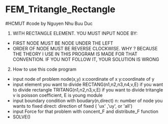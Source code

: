# FEM_Tritangle_Rectangle
#HCMUT
#code by Nguyen Nhu Buu Duc
1) WITH RECTANGLE ELEMENT. YOU MUST INPUT NODE BY:
- FIRST NODE MUST BE NODE UNDER THE LEFT
- ORDER OF NODE MUST BE REVERSE CLOCKWISE. 
WHY ? BECAUSE THE THEORY I USE IN THIS PROGRAM IS MADE FOR THAT CONVENTION.
IF YOU NOT FOLLOW IT, YOUR SOLUTION IS WRONG
2) How to use this code program
 - input node of problem
 node(x,y)
 x:coordinate of x
 y:coordinate of y
 - input element you want to divide
    RECTANG(n1,n2,n3,n4,v,E) if you want to divide rectangle
    TRITANG(n1,n2,n3,v,E) if you want to divide tritangle
     v is poisson coefficient, E is young module
  - input boundary condition with boudary(n,direct)
    n: number of node you wants to fixed
    direct: direction of fixed ( 'ux' ,'uy', or 'all')
 - input Force for that problem with concent_F and distribute_F function
 - SOLVE()
